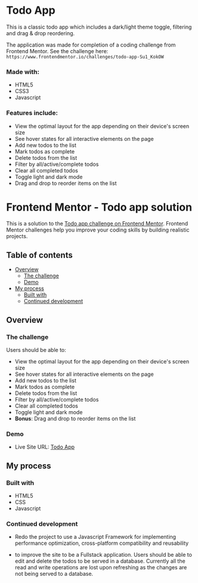# Todo App

This is a classic todo app which includes a dark/light theme toggle, filtering and drag &amp; drop reordering.

The application was made for completion of a coding challenge from Frontend Mentor. See the challenge here: `https://www.frontendmentor.io/challenges/todo-app-Su1_KokOW`

### Made with:

- HTML5
- CSS3
- Javascript

### Features include:

- View the optimal layout for the app depending on their device's screen size
- See hover states for all interactive elements on the page
- Add new todos to the list
- Mark todos as complete
- Delete todos from the list
- Filter by all/active/complete todos
- Clear all completed todos
- Toggle light and dark mode
- Drag and drop to reorder items on the list

# Frontend Mentor - Todo app solution

This is a solution to the [Todo app challenge on Frontend Mentor](https://www.frontendmentor.io/challenges/todo-app-Su1_KokOW). Frontend Mentor challenges help you improve your coding skills by building realistic projects.

## Table of contents

- [Overview](#overview)
  - [The challenge](#the-challenge)
  - [Demo](#demo)
- [My process](#my-process)
  - [Built with](#built-with)
  - [Continued development](#continued-development)

## Overview

### The challenge

Users should be able to:

- View the optimal layout for the app depending on their device's screen size
- See hover states for all interactive elements on the page
- Add new todos to the list
- Mark todos as complete
- Delete todos from the list
- Filter by all/active/complete todos
- Clear all completed todos
- Toggle light and dark mode
- **Bonus**: Drag and drop to reorder items on the list

### Demo

- Live Site URL: [Todo App](https://frez-fall.github.io/todo-app/)

## My process

### Built with

- HTML5
- CSS
- Javascript

### Continued development

- Redo the project to use a Javascript Framework for implementing performance optimization, cross-platform compatibility and reusability

- to improve the site to be a Fullstack application. Users should be able to edit and delete the todos to be served in a database. Currently all the read and write operations are lost upon refreshing as the changes are not being served to a database.
